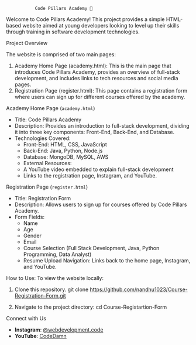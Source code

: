                Code Pillars Academy 🚀

Welcome to Code Pillars Academy! This project provides a simple HTML-based website aimed at young developers looking to level up their skills through training in software development technologies.

Project Overview

The website is comprised of two main pages:

1. Academy Home Page (academy.html): This is the main page that introduces Code Pillars Academy, provides an overview of full-stack development, and includes links to tech resources and social media pages.
2. Registration Page (register.html): This page contains a registration form where users can sign up for different courses offered by the academy.

 Academy Home Page (`academy.html`)

- Title: Code Pillars Academy
- Description: Provides an introduction to full-stack development, dividing it into three key components: Front-End, Back-End, and Database. 
- Technologies Covered: 
  - Front-End: HTML, CSS, JavaScript
  - Back-End: Java, Python, Node.js
  - Database: MongoDB, MySQL, AWS
  - External Resources: 
  - A YouTube video embedded to explain full-stack development
  - Links to the registration page, Instagram, and YouTube.

Registration Page (`register.html`)

- Title: Registration Form
- Description: Allows users to sign up for courses offered by Code Pillars Academy.
- Form Fields:
  - Name
  - Age
  - Gender
  - Email
  - Course Selection (Full Stack Development, Java, Python Programming, Data Analyst)
  - Resume Upload
   Navigation: Links back to the home page, Instagram, and YouTube.

How to Use:
To view the website locally:

1. Clone this repository.
    git clone https://github.com/nandhu1023/Course-Registration-Form.git
    
2. Navigate to the project directory:
    cd Course-Registartion-Form


 Connect with Us

- **Instagram**: [@webdevelopment.code](https://www.instagram.com/webdevelopment.code/)
- **YouTube**: [CodeDamn](https://www.youtube.com/@codedamn)

              
